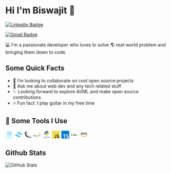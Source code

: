 # Hi I'm Biswajit 👋

[![Linkedin Badge](https://img.shields.io/badge/-biswajit_kaushik-blue?style=flat&logo=Linkedin&logoColor=white&link=https://www.linkedin.com/in/biswajit-kaushik-51b024203/)](https://www.linkedin.com/in/biswajit-kaushik-51b024203/)
<!-- [![Website Badge](https://img.shields.io/badge/-biswajit.me-47CCCC?style=flat&logo=Google-Chrome&logoColor=white&link=biswajit.me)](https://biswajit.me) -->
[![Gmail Badge](https://img.shields.io/badge/-biswajitkaushik02-c14438?style=flat&logo=Gmail&logoColor=white&link=mailto:biswajitkaushik02@gmail.com)](mailto:biswajitkaushik02@gmail.com)


💻 I'm a passionate developer who loves to solve 🌎 real-world problem and bringing them down to code.

## Some Quick Facts
- 🌱 I’m looking to collaborate on cool open source projects
- 💬 Ask me about web dev and any tech related stuff
- ✨ Looking forward to explore AI/ML and make open source contributions
- ⚡ Fun fact: I play guitar in my free time

<h2>🚀 Some Tools I Use</h2>
<p align="left">
<img src="https://raw.githubusercontent.com/devicons/devicon/master/icons/react/react-original-wordmark.svg" alt="react" width="25" height="25" />
<img src="https://raw.githubusercontent.com/devicons/devicon/master/icons/tailwindcss/tailwindcss-plain.svg" alt="tailwindcss" width="25" height="25" />
<img src="https://raw.githubusercontent.com/devicons/devicon/master/icons/flask/flask-original.svg" alt="flask" width="25" height="25" />
<img src="https://raw.githubusercontent.com/devicons/devicon/master/icons/mysql/mysql-original-wordmark.svg" alt="mysql" width="25" height="25" />
<img src="https://raw.githubusercontent.com/devicons/devicon/master/icons/python/python-original-wordmark.svg" alt="python" width="25" height="25" />
<img src="https://raw.githubusercontent.com/devicons/devicon/master/icons/javascript/javascript-original.svg" alt="javascript" width="25" height="25" />
<img src="https://raw.githubusercontent.com/devicons/devicon/master/icons/typescript/typescript-original.svg" alt="typescript" width="25" height="25" />
<img src="https://raw.githubusercontent.com/devicons/devicon/master/icons/nodejs/nodejs-original-wordmark.svg" alt="nodejs" width="25" height="25" />
<img src="https://raw.githubusercontent.com/github/explore/80688e429a7d4ef2fca1e82350fe8e3517d3494d/topics/aws/aws.png" alt="aws" width="25" height="25" />
</p>

## Github Stats
<p><img src="https://github-readme-stats.vercel.app/api?username=biswajit-k&amp;show_icons=true" alt="GitHub Stats"></p>
